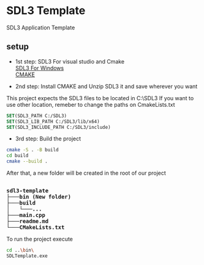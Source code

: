 # SDL3 Template

SDL3 Application Template

## setup

-   1st step: SDL3 For visual studio and Cmake  
    [SDL3 For Windows](https://github.com/libsdl-org/SDL/releases/download/prerelease-3.1.10/SDL3-devel-3.1.10-VC.zip)  
    [CMAKE](https://cmake.org/download/)

-   2nd step: Install CMAKE and Unzip SDL3 it and save wherever you want

This project expects the SDL3 files to be located in C:\SDL3
If you want to use other location, remeber to change the paths on CmakeLists.txt

```cmake
SET(SDL3_PATH C:/SDL3)
SET(SDL3_LIB_PATH C:/SDL3/lib/x64)
SET(SDL3_INCLUDE_PATH C:/SDL3/include)
```

-   3rd step: Build the project

```bash
cmake -S . -B build
cd build
cmake --build .
```

After that, a new folder will be created in the root of our project

<pre><strong>
sdl3-template   
├───bin (New folder)   
├───build   
│   └───...   
├───main.cpp   
├───readme.md   
└───CMakeLists.txt   
</strong></pre>

To run the project execute

```bash
cd ..\bin\
SDLTemplate.exe
```
